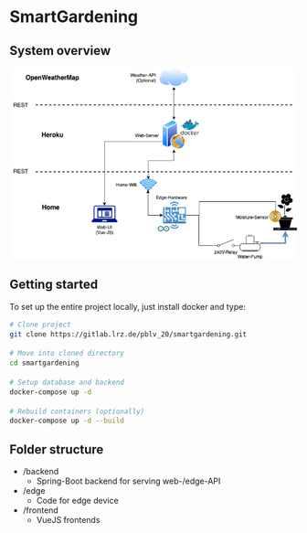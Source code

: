 # SmartGardening

## System overview

![SmartGardening](./docs/images/SmartGardening-Overview.png)

## Getting started

To set up the entire project locally, just install docker and type:

```bash
# Clone project
git clone https://gitlab.lrz.de/pblv_20/smartgardening.git

# Move into cloned directory
cd smartgardening

# Setup database and backend
docker-compose up -d

# Rebuild containers (optionally) 
docker-compose up -d --build
```

## Folder structure

* /backend
  * Spring-Boot backend for serving web-/edge-API
* /edge
  * Code for edge device
* /frontend
  * VueJS frontends

